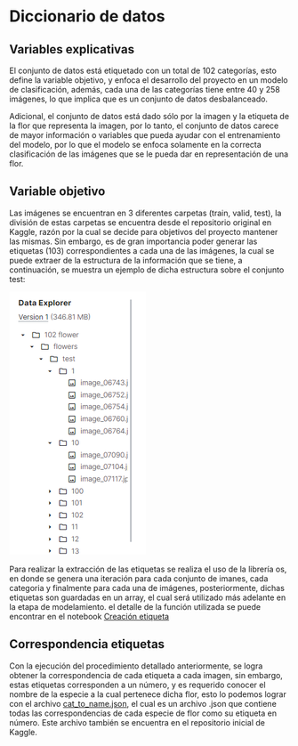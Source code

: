 # Diccionario de datos

## Variables explicativas

El conjunto de datos está etiquetado con un total de 102 categorías, esto define la variable objetivo, y enfoca el desarrollo del proyecto en un modelo de clasificación, además, cada una de las categorías tiene entre 40 y 258 imágenes, lo que implica que es un conjunto de datos desbalanceado.

Adicional, el conjunto de datos está dado sólo por la imagen y la etiqueta de la flor que representa la imagen, por lo tanto, el conjunto de datos carece de mayor información o variables que pueda ayudar con el entrenamiento del modelo, por lo que el modelo se enfoca solamente en la correcta clasificación de las imágenes que se le pueda dar en representación de una flor.

## Variable objetivo

Las imágenes se encuentran en 3 diferentes carpetas (train, valid, test), la división de estas carpetas se encuentra desde el repositorio original en Kaggle, razón por la cual se decide para objetivos del proyecto mantener las mismas. Sin embargo, es de gran importancia poder generar las etiquetas (103) correspondientes a cada una de las imágenes, la cual se puede extraer de la estructura de la información que se tiene, a continuación, se muestra un ejemplo de dicha estructura sobre el conjunto test: 

![Carpetas](https://github.com/Serebas12/MLDS6_Grupo1/blob/master/docs/data/carpetas.png)

Para realizar la extracción de las etiquetas se realiza el uso de la librería os, en donde se genera una iteración para cada conjunto de imanes, cada categoria y finalmente para cada una de imágenes, posteriormente, dichas etiquetas son guardadas en un array, el cual será utilizado más adelante en la etapa de modelamiento. el detalle de la función utilizada se puede encontrar en el notebook [Creación etiqueta]()


## Correspondencia etiquetas

Con la ejecución del procedimiento detallado anteriormente, se logra obtener la correspondencia de cada etiqueta a cada imagen, sin embargo, estas etiquetas corresponden a un número, y es requerido conocer el nombre de la especie a la cual pertenece dicha flor, esto lo podemos lograr con el archivo [cat_to_name.json](https://github.com/Serebas12/MLDS6_Grupo1/blob/master/docs/data/cat_to_name.json), el cual es un archivo .json que contiene todas las correspondencias de cada especie de flor como su etiqueta en número. Este archivo también se encuentra en el repositorio inicial de Kaggle.

